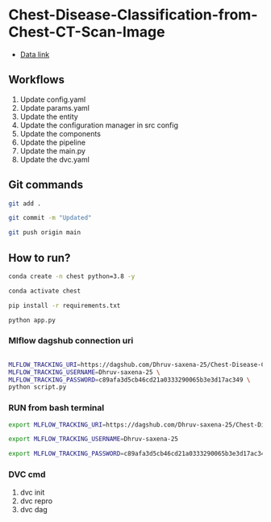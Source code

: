 # Chest-Disease-Classification-from-Chest-CT-Scan-Image

- [Data link](https://drive.google.com/file/d/1z0mreUtRmR-P-magILsDR3T7M6IkGXtY/view?usp=sharing)

## Workflows

1. Update config.yaml
2. Update params.yaml
3. Update the entity
4. Update the configuration manager in src config
5. Update the components
6. Update the pipeline 
7. Update the main.py
8. Update the dvc.yaml 

## Git commands

```bash
git add .

git commit -m "Updated"

git push origin main
```

## How to run?

```bash
conda create -n chest python=3.8 -y
```

```bash
conda activate chest
```

```bash
pip install -r requirements.txt
```

```bash
python app.py
```

### Mlflow dagshub connection uri
    
``` bash

MLFLOW_TRACKING_URI=https://dagshub.com/Dhruv-saxena-25/Chest-Disease-Classification-from-Chest-CT-Scan-Image.mlflow \
MLFLOW_TRACKING_USERNAME=Dhruv-saxena-25 \
MLFLOW_TRACKING_PASSWORD=c89afa3d5cb46cd21a0333290065b3e3d17ac349 \
python script.py

```


### RUN from bash terminal

```bash
export MLFLOW_TRACKING_URI=https://dagshub.com/Dhruv-saxena-25/Chest-Disease-Classification-from-Chest-CT-Scan-Image.mlflow

export MLFLOW_TRACKING_USERNAME=Dhruv-saxena-25

export MLFLOW_TRACKING_PASSWORD=c89afa3d5cb46cd21a0333290065b3e3d17ac349

```



### DVC cmd

1. dvc init
2. dvc repro
3. dvc dag